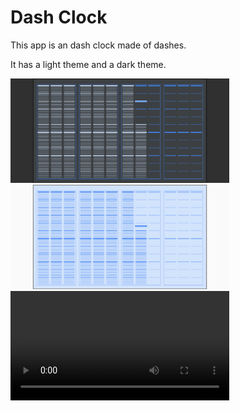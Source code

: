 # Dash Clock

This app is an dash clock made of dashes.

It has a light theme and a dark theme.

<img src='dash_dark.png' width='350'>

<img src='dash_light.png' width='350'>

<video src='dash.mp4' width='350'>